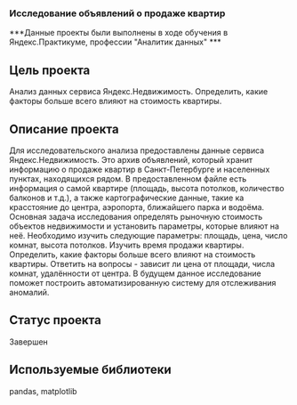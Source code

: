 ### Исследование объявлений о продаже квартир

***Данные проекты были выполнены в ходе обучения в Яндекс.Практикуме, профессии "Аналитик данных" ***

## Цель проекта

Анализ данных сервиса Яндекс.Недвижимость. Определить, какие факторы больше всего влияют на стоимость квартиры.

## Описание проекта

Для исследовательского анализа предоставлены данные сервиса Яндекс.Недвижимость. Это архив объявлений, который хранит информацию о продаже квартир в Санкт-Петербурге и населенных пунктах, находящихся рядом. В предоставленном файле есть информация о самой квартире (площадь, высота потолков, количество балконов и т.д.), а также картографические данные, такие ка красстояние до центра, аэропорта, ближайшего парка и водоёма. Основная задача исследования определять рыночную стоимость объектов недвижимости и установить параметры, которые влияют на неё. Необходимо изучить следующие параметры: площадь, цена, число комнат, высота потолков. Изучить время продажи квартиры. Определить, какие факторы больше всего влияют на стоимость квартиры. Ответить на вопросы - зависит ли цена от площади, числа комнат, удалённости от центра. В будущем данное исследование поможет построить автоматизированную систему для отслеживания аномалий.

## Статус проекта

Завершен 

## Используемые библиотеки
pandas, matplotlib
